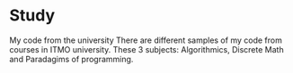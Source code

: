 # Study
My code from the university
There are different samples of my code from courses in ITMO university. 
These 3 subjects: Algorithmics, Discrete Math and Paradagims of programming.
